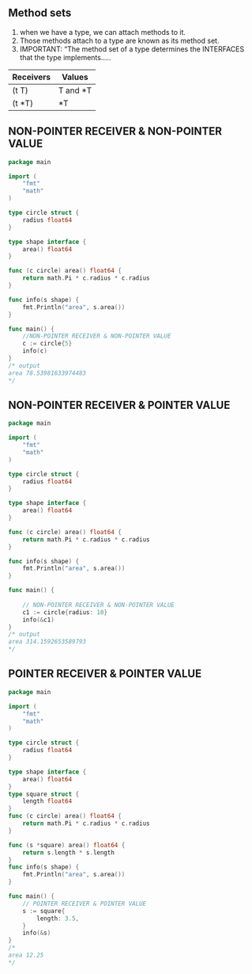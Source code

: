 ## Method sets  
1. when we have a type, we can attach methods to it.   
1. Those methods attach to a type are known as its method set.   
1. IMPORTANT: “The method set of a type determines the INTERFACES that the type implements.....   

|Receivers |Values|  
|---|---|  
|(t T) | T and *T|  
|(t *T) |*T  

## NON-POINTER RECEIVER & NON-POINTER VALUE  
```go
package main

import (
	"fmt"
	"math"
)

type circle struct {
	radius float64
}

type shape interface {
	area() float64
}

func (c circle) area() float64 {
	return math.Pi * c.radius * c.radius
}

func info(s shape) {
	fmt.Println("area", s.area())
}

func main() {
	//NON-POINTER RECEIVER & NON-POINTER VALUE
	c := circle{5}
	info(c)
}
/* output
area 78.53981633974483
*/
``` 

## NON-POINTER RECEIVER & POINTER VALUE  
```go
package main

import (
	"fmt"
	"math"
)

type circle struct {
	radius float64
}

type shape interface {
	area() float64
}

func (c circle) area() float64 {
	return math.Pi * c.radius * c.radius
}

func info(s shape) {
	fmt.Println("area", s.area())
}

func main() {
	
	// NON-POINTER RECEIVER & NON-POINTER VALUE
	c1 := circle{radius: 10}
	info(&c1)
}
/* output
area 314.1592653589793
*/
``` 
## POINTER RECEIVER & POINTER VALUE
```go
package main

import (
	"fmt"
	"math"
)

type circle struct {
	radius float64
}

type shape interface {
	area() float64
}
type square struct {
	length float64
}
func (c circle) area() float64 {
	return math.Pi * c.radius * c.radius
}

func (s *square) area() float64 {
	return s.length * s.length
}
func info(s shape) {
	fmt.Println("area", s.area())
}

func main() {
	// POINTER RECEIVER & POINTER VALUE
	s := square{
		length: 3.5,
	}
	info(&s)
}
/*
area 12.25
*/
```